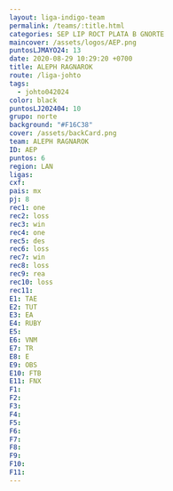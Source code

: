 ```yaml
---
layout: liga-indigo-team
permalink: /teams/:title.html
categories: SEP LIP ROCT PLATA B GNORTE
maincover: /assets/logos/AEP.png
puntosLJMAYO24: 13
date: 2020-08-29 10:29:20 +0700
title: ALEPH RAGNAROK
route: /liga-johto
tags:
  - johto042024
color: black
puntosLJ202404: 10
grupo: norte
background: "#F16C38"
cover: /assets/backCard.png
team: ALEPH RAGNAROK
ID: AEP
puntos: 6
region: LAN
ligas: 
cxf: 
pais: mx
pj: 8
rec1: one
rec2: loss
rec3: win
rec4: one
rec5: des
rec6: loss
rec7: win
rec8: loss
rec9: rea
rec10: loss
rec11: 
E1: TAE
E2: TUT
E3: EA
E4: RUBY
E5: 
E6: VNM
E7: TR
E8: E
E9: OBS
E10: FTB
E11: FNX
F1: 
F2: 
F3: 
F4: 
F5: 
F6: 
F7: 
F8: 
F9: 
F10: 
F11:
---
```



